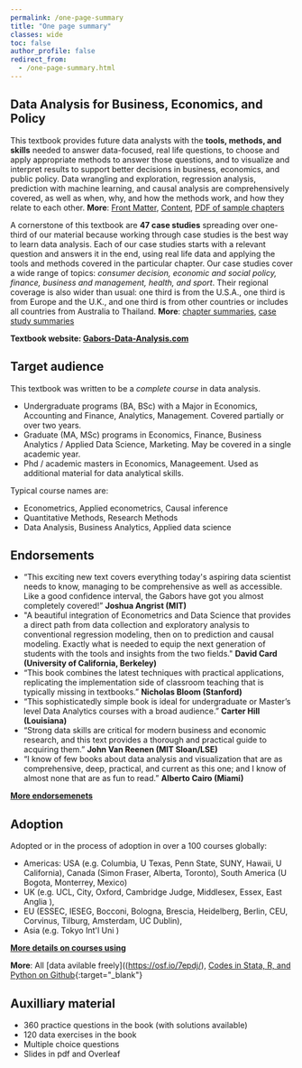 ```yaml
---
permalink: /one-page-summary
title: "One page summary"
classes: wide
toc: false
author_profile: false
redirect_from:
  - /one-page-summary.html
---
```



## Data Analysis for Business, Economics, and Policy
This textbook provides future data analysts with the **tools, methods, and skills** needed to answer data-focused, real life questions, to choose and apply appropriate methods to answer those questions, and to visualize and interpret results to support better decisions in business, economics, and public policy. Data wrangling and exploration, regression analysis, prediction with machine learning, and causal analysis are comprehensively covered, as well as when, why, and how the methods work, and how they relate to each other. **More**: [Front Matter](https://assets.cambridge.org/97811084/83018/frontmatter/9781108483018_frontmatter.pdf), [Content](https://assets.cambridge.org/97811084/83018/toc/9781108483018_toc.pdf), [PDF of sample chapters](https://www.book2look.com/vbook.aspx?id=9781108483018)   

A cornerstone of this textbook are **47 case studies** spreading over one-third of our material because working through case studies is the best way to learn data analysis. Each of our case studies starts with a relevant question and answers it in the end, using real life data and applying the tools and methods covered in the particular chapter.  Our case studies cover a wide range of topics: *consumer decision, economic and social policy, finance, business and management, health, and sport*. Their regional coverage is also wider than usual: one third is from the U.S.A., one third is from Europe and the U.K., and one third is from other countries or includes all countries from Australia to Thailand. **More**: [chapter summaries](/chapters/), [case study summaries](/casestudies/)

**Textbook website: [Gabors-Data-Analysis.com](https://gabors-data-analysis.com/)**


## Target audience

This textbook was written to be a *complete course* in data analysis. 
* Undergraduate programs (BA, BSc) with a Major in Economics, Accounting and Finance, Analytics, Management. Covered partially or over two years. 
* Graduate (MA, MSc) programs in Economics, Finance, Business Analytics / Applied Data Science, Marketing. May be covered in a single academic year. 
* Phd / academic masters in Economics, Manageement. Used as additional material for data analytical skills. 

Typical course names are: 
* Econometrics, Applied econometrics, Causal inference 
* Quantitative Methods, Research Methods
* Data Analysis, Business Analytics, Applied data science
 
## Endorsements

* “This exciting new text covers everything today's aspiring data scientist needs to know, managing to be comprehensive as well as accessible.  Like a good confidence interval, the Gabors have got you almost completely covered!”  **Joshua Angrist (MIT)**
* "A beautiful integration of Econometrics and Data Science that provides a direct path from data collection and exploratory analysis to conventional regression modeling, then on to prediction and causal modeling. Exactly what is needed to equip the next generation of students with the tools and insights from the two fields." **David Card (University of California, Berkeley)** 
* “This book combines the latest techniques with practical applications, replicating the implementation side of classroom teaching that is typically missing in textbooks.” **Nicholas Bloom (Stanford)**
* “This sophisticatedly simple book is ideal for undergraduate or Master’s level Data Analytics courses with a broad audience.” 
**Carter Hill (Louisiana)**
* “Strong data skills are critical for modern business and economic research, and this text provides a thorough and practical guide to acquiring them.”   **John Van Reenen (MIT Sloan/LSE)**
* “I know of few books about data analysis and visualization that are as comprehensive, deep, practical, and current as this one; and I know of almost none that are as fun to read.”  **Alberto Cairo (Miami)**

[**More endorsemenets**](/endorsements)

## Adoption
Adopted or in the process of adoption in over a 100 courses globally: 
* Americas: USA (e.g. Columbia, U Texas, Penn State, SUNY, Hawaii, U California), Canada (Simon Fraser, Alberta, Toronto), South America (U Bogota, Monterrey, Mexico) 
* UK (e.g.  UCL, City, Oxford, Cambridge Judge, Middlesex, Essex, East Anglia ), 
* EU (ESSEC, IESEG, Bocconi, Bologna, Brescia, Heidelberg, Berlin, CEU, Corvinus, Tilburg, Amsterdam, UC Dublin), 
* Asia (e.g. Tokyo Int'l Uni )

[**More details on courses using**](/courses-using/)


**More**: All [data avilable freely]((https://osf.io/7epdj/), [Codes in Stata, R, and Python on Github](https://github.com/gabors-data-analysis/da_case_studies){:target="_blank"} 

## Auxilliary material
* 360 practice questions in the book (with solutions available)
* 120 data exercises in the book
* Multiple choice questions
* Slides in pdf and Overleaf 


